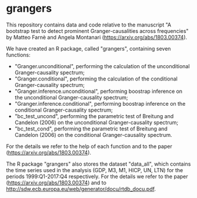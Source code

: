 # grangers
This repository contains data and code relative to the manuscript "A bootstrap test to detect prominent Granger-causalities across frequencies" by Matteo Farnè and Angela Montanari (https://arxiv.org/abs/1803.00374).

We have created an R package, called "grangers", containing seven functions:
- "Granger.unconditional", performing the calculation of the unconditional Granger-causality spectrum;
- "Granger.conditional", performing the calculation of the conditional Granger-causality spectrum;
- "Granger.inference.unconditional", performing boostrap inference on the unconditional Granger-causality spectrum;
- "Granger.inference.conditional", performing boostrap inference on the conditional Granger-causality spectrum;
- "bc_test_uncond", performing the parametric test of Breitung and Candelon (2006) on the unconditional Granger-causality spectrum;
- "bc_test_cond", performing the parametric test of Breitung and Candelon (2006) on the conditional Granger-causality spectrum.
   
For the details we refer to the help of each function and to the paper (https://arxiv.org/abs/1803.00374). 
   
The R package "grangers" also stores the dataset "data_all", which contains the time series used in the analysis (GDP, M3, M1, HICP, UN, LTN) for the periods 1999:Q1-2017:Q4 respectively. For the details we refer to the paper (https://arxiv.org/abs/1803.00374) and to  http://sdw.ecb.europa.eu/web/generator/docu/rtdb_docu.pdf.
